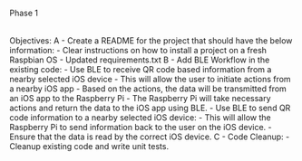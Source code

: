 ######
Phase 1
######

Objectives:
A - Create a README for the project that should have the below information:
    - Clear instructions on how to install a project on a fresh Raspbian OS
    - Updated requirements.txt
B - Add BLE Workflow in the existing code:
    - Use BLE to receive QR code based information from a nearby selected iOS device
        - This will allow the user to initiate actions from a nearby iOS app
        - Based on the actions, the data will be transmitted from an iOS app to the Raspberry Pi
        - The Raspberry Pi will take necessary actions and return the data to the iOS app using BLE.
    - Use BLE to send QR code information to a nearby selected iOS device:
        - This will allow the Raspberry Pi to send information back to the user on the iOS device.
        - Ensure that the data is read by the correct iOS device.
C - Code Cleanup:
    - Cleanup existing code and write unit tests.

